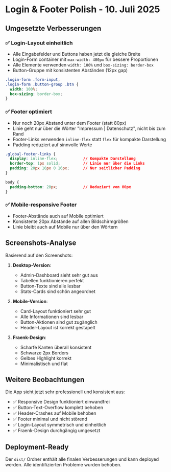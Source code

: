 # Login & Footer Polish - 10. Juli 2025

## Umgesetzte Verbesserungen

### ✅ **Login-Layout einheitlich**
- Alle Eingabefelder und Buttons haben jetzt die gleiche Breite
- Login-Form container mit `max-width: 400px` für bessere Proportionen
- Alle Elemente verwenden `width: 100%` und `box-sizing: border-box`
- Button-Gruppe mit konsistenten Abständen (12px gap)

```css
.login-form .form-input,
.login-form .button-group .btn {
  width: 100%;
  box-sizing: border-box;
}
```

### ✅ **Footer optimiert**
- Nur noch 20px Abstand unter dem Footer (statt 80px)
- Linie geht nur über die Wörter "Impressum | Datenschutz", nicht bis zum Rand
- Footer-Links verwenden `inline-flex` statt `flex` für kompakte Darstellung
- Padding reduziert auf sinnvolle Werte

```css
.global-footer-links {
  display: inline-flex;           // Kompakte Darstellung
  border-top: 1px solid;          // Linie nur über die Links
  padding: 20px 16px 0 16px;      // Nur seitlicher Padding
}

body {
  padding-bottom: 20px;           // Reduziert von 80px
}
```

### ✅ **Mobile-responsive Footer**
- Footer-Abstände auch auf Mobile optimiert
- Konsistente 20px Abstände auf allen Bildschirmgrößen
- Linie bleibt auch auf Mobile nur über den Wörtern

## Screenshots-Analyse

Basierend auf den Screenshots:

1. **Desktop-Version**: 
   - Admin-Dashboard sieht sehr gut aus
   - Tabellen funktionieren perfekt
   - Button-Texte sind alle lesbar
   - Stats-Cards sind schön angeordnet

2. **Mobile-Version**:
   - Card-Layout funktioniert sehr gut
   - Alle Informationen sind lesbar
   - Button-Aktionen sind gut zugänglich
   - Header-Layout ist korrekt gestapelt

3. **Fraenk-Design**:
   - Scharfe Kanten überall konsistent
   - Schwarze 2px Borders
   - Gelbes Highlight korrekt
   - Minimalistisch und flat

## Weitere Beobachtungen

Die App sieht jetzt sehr professionell und konsistent aus:
- ✅ Responsive Design funktioniert einwandfrei
- ✅ Button-Text-Overflow komplett behoben
- ✅ Header-Crashes auf Mobile behoben
- ✅ Footer minimal und nicht störend
- ✅ Login-Layout symmetrisch und einheitlich
- ✅ Fraenk-Design durchgängig umgesetzt

## Deployment-Ready

Der `dist/` Ordner enthält alle finalen Verbesserungen und kann deployed werden. Alle identifizierten Probleme wurden behoben.
